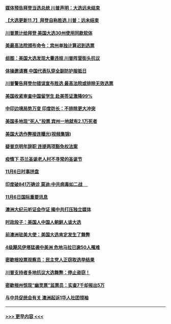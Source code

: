 #### [媒体预告拜登当选总统 川普声明：大选远未结束](../pages/prog202/a102981567.md?t=11080451) 
#### [【大选更新11.7】拜登自称胜选 川普：远未结束](../pages/prog202/a102981406.md?t=11080451) 
#### [川普票计给拜登 美国大选30州使用同款软体](../pages/prog202/a102981387.md?t=11080451) 
#### [美最高法院颁布命令：宾州单独计算迟到选票](../pages/prog202/a102981329.md?t=11080451) 
#### [组图：美国大选发现大量违规 川普阵营街头抗议](../pages/prog202/a102981133.md?t=11080451) 
#### [体操邀请赛 中国代表队穿全副防护服抵日](../pages/prog202/a102981150.md?t=11080451) 
#### [川普警告拜登勿错误宣布胜选 最高法院或排除无效选票](../pages/prog202/a102981091.md?t=11080451) 
#### [美国收紧审查中国留学生 赴美签证激降99%](../pages/prog202/a102981128.md?t=11080451) 
#### [中印边境局势万变 印度防长：不排除更大冲突](../pages/prog202/a102981116.md?t=11080451) 
#### [美国多地现“死人”投票 宾州一地就有2.1万死者](../pages/prog202/a102981089.md?t=11080451) 
#### [美国大选作弊接连曝光(视频集锦)](../pages/prog202/a102981021.md?t=11080451) 
#### [疑普京明年辞职 连提两项豁免权法案](../pages/prog202/a102980685.md?t=11080451) 
#### [疫情下 芬兰圣诞老人村不寻常的圣诞节](../pages/prog202/a102980913.md?t=11080451) 
#### [11月6日时事拼盘](../pages/prog202/a102980906.md?t=11080451) 
#### [印度破841万确诊 莫迪:中共病毒如二战  　](../pages/prog202/a102980750.md?t=11080451) 
#### [11月6日国际重要讯息](../pages/prog202/a102980583.md?t=11080451) 
#### [澳洲大纪元听证会作证 揭中共打压独立媒体](../pages/prog202/a102980509.md?t=11080451) 
#### [时政段子：美国人中国人朝鲜人谈大选](../pages/prog202/a102980510.md?t=11080451) 
#### [前澳洲驻美大使：美国大选肯定发生了舞弊](../pages/prog202/a102980492.md?t=11080451) 
#### [4级飓风伊塔猛袭中美洲 危地马拉已逾50人罹难](../pages/prog202/a102980382.md?t=11080451) 
#### [密歇根投票观察员：民主党人正窃取选举结果](../pages/prog202/a102980312.md?t=11080451) 
#### [川普支持者多地抗议大选舞弊：停止盗窃！](../pages/prog202/a102980292.md?t=11080451) 
#### [密歇根州惊现“幽灵票”监票员：实查7千却报出5万](../pages/prog202/a102980278.md?t=11080451) 
#### [与中共促统会有关 澳洲起诉1华人社团领袖](../pages/prog202/a102979677.md?t=11080451) 

----
#### [ >>> 更早内容 <<< ](../indexes/prog202-earlier.md)
